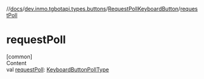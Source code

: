 //[docs](../../../index.md)/[dev.inmo.tgbotapi.types.buttons](../index.md)/[RequestPollKeyboardButton](index.md)/[requestPoll](request-poll.md)



# requestPoll  
[common]  
Content  
val [requestPoll](request-poll.md): [KeyboardButtonPollType](../-keyboard-button-poll-type/index.md)  



